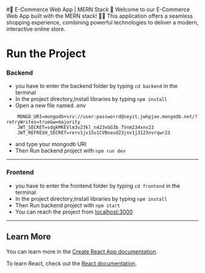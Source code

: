 #🌟 E-Commerce Web App | MERN Stack 🌟
Welcome to our E-Commerce Web App built with the MERN stack! 🛒🚀 This application offers a seamless shopping experience, combining powerful technologies to deliver a modern, interactive online store.
# Run the Project

### Backend

- you have to enter the backend folder by typing `cd backend` in the terminal
- In the project directory,Install libraries by typing `npm install`
- Open a new file named .env

```environment
    MONGO_URI=mongodb+srv://user:passworrd@seyit.jwhpjae.mongodb.net/?retryWrites=true&w=majority
    JWT_SECRET=sdgkMKEVlm3v23kl_n423vGG3b_TVnm234xnv23
    JWT_REFRESH_SECRET=rerv1jv15v1CVBnasd23jnv1j3123nvrqwr23
```

- and type your mongodb URI
- Then Run backend project with `npm run dev`

---

### Frontend

- you have to enter the frontend folder by typing `cd frontend` in the terminal
- In the project directory,Install libraries by typing `npm install`
- Then Run backend project with `npm start`
- You can reach the project from [localhost:3000](http://localhost:3000/)

---

## Learn More

You can learn more in the [Create React App documentation](https://facebook.github.io/create-react-app/docs/getting-started).

To learn React, check out the [React documentation](https://reactjs.org/).
